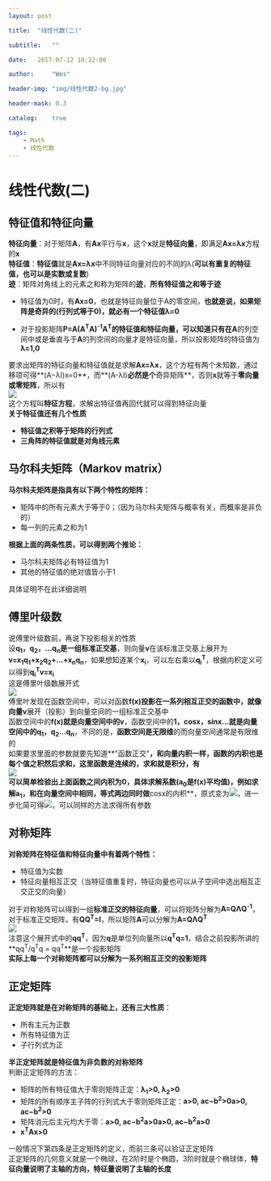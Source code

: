 ```yaml
---
layout: post

title:  "线性代数(二)"

subtitle:   ""

date:   2017-07-12 10:12:00

author:     "Wes"

header-img: "img/线性代数2-bg.jpg"

header-mask: 0.3

catalog:    true

tags:
    - Math
    - 线性代数
---
```


# 线性代数(二)

## 特征值和特征向量

**特征向量**：对于矩阵**A**，有**Ax**平行与**x**，这个**x**就是**特征向量**，即满足**Ax=λx**方程的**x**  
**特征值**：**特征值**就是**Ax=λx**中不同特征向量对应的不同的λ(**可以有重复的特征值，也可以是实数或复数**)  
**迹**：矩阵对角线上的元素之和称为矩阵的**迹**，**所有特征值之和等于迹**  

- 特征值为0时，有**Ax=0**，也就是特征向量位于A的零空间，**也就是说，如果矩阵是奇异的(行列式等于0)，就必有一个特征值λ=0**  

- 对于投影矩阵**P=A(A<sup>T</sup>A)<sup>-1</sup>A<sup>T</sup>**的特征值和特征向量，可以知道只有在**A**的列空间中或是垂直与于**A**的列空间的向量才是特征向量，所以投影矩阵的特征值为**λ=1,0**  

要求出矩阵的特征向量和特征值就是求解**Ax=λx**，这个方程有两个未知数，通过移项可得**(A−λI)x=0**，而**(A-λI)**必然是个**奇异矩阵**，否则**x**就等于**零向量或零矩阵**，所以有  
![](https://aswz.github.io/assets/img/线性代数/特征值行列式为0.gif)  
这个方程叫**特征方程**，求解出特征值再回代就可以得到特征向量  
**关于特征值还有几个性质**  
- **特征值之积等于矩阵的行列式**  
- **三角阵的特征值就是对角线元素**  

## 马尔科夫矩阵（Markov matrix）

**马尔科夫矩阵是指具有以下两个特性的矩阵：**

- 矩阵中的所有元素大于等于0；（因为马尔科夫矩阵与概率有关，而概率是非负的）  
- 每一列的元素之和为1  

**根据上面的两条性质，可以得到两个推论：**

- 马尔科夫矩阵必有特征值为1  
- 其他的特征值的绝对值皆小于1  

具体证明不在此详细说明  


## 傅里叶级数

说傅里叶级数前，再说下投影相关的性质  
设**q<sub>1</sub>，q<sub>2</sub>，...q<sub>n</sub>**是一组**标准正交基**，则向量**v**在该标准正交基上展开为**v=x<sub>1</sub>q<sub>1</sub>+x<sub>2</sub>q<sub>2</sub>+...+x<sub>n</sub>q<sub>n</sub>**，如果想知道某个**x<sub>i</sub>**，可以左右乘以**q<sub>i</sub><sup>T</sup>**，根据内积定义可以得到**q<sub>i</sub><sup>T</sup>v=x<sub>i</sub>**  
这是傅里叶级数展开式  
![](https://aswz.github.io/assets/img/线性代数/傅里叶级数展开.gif)  
傅里叶发现在函数空间中，可以对函数**f(x)**投影在一系列相互正交的函数中，就像向量**v**展开（投影）到向量空间的一组标准正交基中  
函数空间中的**f(x)**就是向量空间中的**v**，函数空间中的**1，cosx，sinx...**就是向量空间中的**q<sub>1</sub>，q<sub>2</sub>...q<sub>n</sub>**，不同的是，**函数空间是无限维**的而向量空间通常是有限维的  
如果要求里面的参数就要先知道**"函数正交"**，和向量内积一样，函数的内积也是每个值之积然后求和，这里函数是连续的，求和就是积分，有  
![](https://aswz.github.io/assets/img/线性代数/函数内积.gif)  
可以简单检验出上面函数之间内积为0，具体求解系数(**a<sub>0</sub>**是**f(x)**平均值)，例如求解**a<sub>1</sub>**，和在向量空间中相同，等式两边同时做**cosx的内积**，原式变为![](https://aswz.github.io/assets/img/线性代数/傅里叶级数求参数左边.gif)，进一步化简可得![](https://aswz.github.io/assets/img/线性代数/傅里叶级数求解参数右.gif)，可以同样的方法求得所有参数  

## 对称矩阵

**对称矩阵在特征值和特征向量中有着两个特性：**  

- 特征值为实数
- 特征向量相互正交（当特征值重复时，特征向量也可以从子空间中选出相互正交正交的向量）

对于对称矩阵可以得到一组**标准正交的特征向量**，可以将矩阵分解为**A=QΛQ<sup>-1</sup>**，对于标准正交矩阵，有**QQ<sup>T</sup>=I**，所以矩阵**A**可以分解为**A=QΛQ<sup>T</sup>**  
![](https://aswz.github.io/assets/img/线性代数/对称矩阵分解.gif)  
注意这个展开式中的**qq<sup>T</sup>**，因为**q**是单位列向量所以**q<sup>T</sup>q=1**，结合之前投影所讲的**qq<sup>T</sup>/q<sup>T</sup>q = qq<sup>T</sup>**是一个投影矩阵  
**实际上每一个对称矩阵都可以分解为一系列相互正交的投影矩阵**  

## 正定矩阵

**正定矩阵就是在对称矩阵的基础上，还有三大性质**：

- 所有主元为正数
- 所有特征值为正
- 子行列式为正

**半正定矩阵就是特征值为非负数的对称矩阵**  
判断正定矩阵的方法：

- 矩阵的所有特征值大于零则矩阵正定：**λ<sub>1</sub>>0, λ<sub>2</sub>>0**
- 矩阵的所有顺序主子阵的行列式大于零则矩阵正定：**a>0, ac−b<sup>2</sup>>0a>0, ac−b<sup>2</sup>>0**
- 矩阵消元后主元均大于零：**a>0, ac−b<sup>2</sup>a>0a>0, ac−b<sup>2</sup>a>0**
- **x<sup>T</sup>Ax>0**

一般情况下第四条是正定矩阵的定义，而前三条可以验证正定矩阵  
正定矩阵的几何意义就是一个椭球，在2阶时是个椭圆，3阶时就是个椭球体，**特征向量说明了主轴的方向，特征量说明了主轴的长度**  


